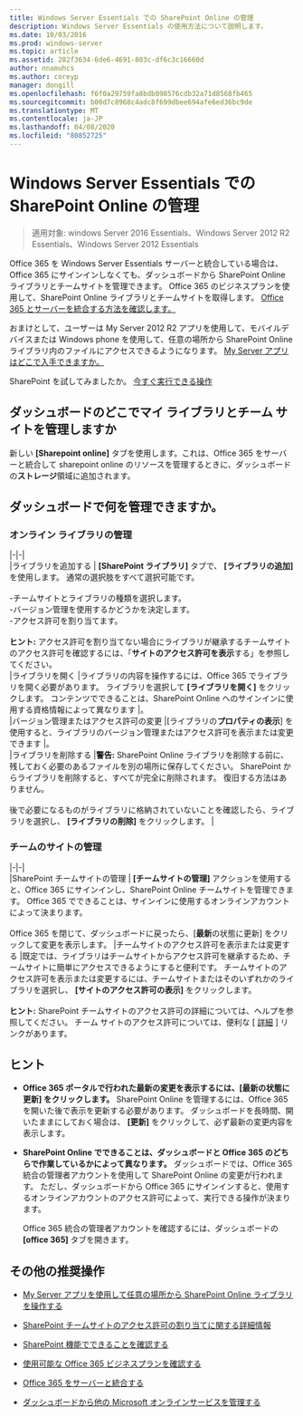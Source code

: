 ```yaml
---
title: Windows Server Essentials での SharePoint Online の管理
description: Windows Server Essentials の使用方法について説明します。
ms.date: 10/03/2016
ms.prod: windows-server
ms.topic: article
ms.assetid: 282f3634-6de6-4691-803c-df6c3c16660d
author: nnamuhcs
ms.author: coreyp
manager: dongill
ms.openlocfilehash: f6f0a29759fa8bdb098576cdb32a71d8568fb465
ms.sourcegitcommit: b00d7c8968c4adc8f699dbee694afe6ed36bc9de
ms.translationtype: MT
ms.contentlocale: ja-JP
ms.lasthandoff: 04/08/2020
ms.locfileid: "80852725"
---
```

# <a name="manage-sharepoint-online-in-windows-server-essentials"></a>Windows Server Essentials での SharePoint Online の管理

>適用対象: windows Server 2016 Essentials、Windows Server 2012 R2 Essentials、Windows Server 2012 Essentials

Office 365 を Windows Server Essentials サーバーと統合している場合は、Office 365 にサインインしなくても、ダッシュボードから SharePoint Online ライブラリとチームサイトを管理できます。 Office 365 のビジネスプランを使用して、SharePoint Online ライブラリとチームサイトを取得します。 [Office 365 とサーバーを統合する方法を確認します。](Manage-Office-365-in-Windows-Server-Essentials.md)  
  
 おまけとして、ユーザーは My Server 2012 R2 アプリを使用して、モバイルデバイスまたは Windows phone を使用して、任意の場所から SharePoint Online ライブラリ内のファイルにアクセスできるようになります。 [My Server アプリはどこで入手できますか。](../use/Use-the-My-Server-App-to-Connect-to-Windows-Server-Essentials.md)  
  
 SharePoint を試してみましたか。 [今すぐ実行できる操作](https://office.microsoft.com/office365-sharepoint-online-enterprise-help/get-started-with-sharepoint-2013-HA102772778.aspx)  
  
## <a name="where-on-the-dashboard-will-i-manage-my-libraries-and-team-sites"></a>ダッシュボードのどこでマイ ライブラリとチーム サイトを管理しますか  
 新しい **[Sharepoint online]** タブを使用します。これは、Office 365 をサーバーと統合して sharepoint online のリソースを管理するときに、ダッシュボードの**ストレージ**領域に追加されます。  

  
## <a name="what-can-i-manage-from-the-dashboard"></a>ダッシュボードで何を管理できますか。  
  
### <a name="manage-your-online-libraries"></a>オンライン ライブラリの管理  
   
|-|-|  
|ライブラリを追加する | **[SharePoint ライブラリ]** タブで、 **[ライブラリの追加]** を使用します。 通常の選択肢をすべて選択可能です。<br /><br /> -チームサイトとライブラリの種類を選択します。<br />-バージョン管理を使用するかどうかを決定します。<br />-アクセス許可を割り当てます。<br /><br /> **ヒント:** アクセス許可を割り当てない場合にライブラリが継承するチームサイトのアクセス許可を確認するには、「**サイトのアクセス許可を表示**する」を参照してください。  
|ライブラリを開く |ライブラリの内容を操作するには、Office 365 でライブラリを開く必要があります。 ライブラリを選択して **[ライブラリを開く]** をクリックします。 コンテンツでできることは、SharePoint Online へのサインインに使用する資格情報によって異なります |。  
|バージョン管理またはアクセス許可の変更 |[ライブラリの**プロパティの表示**] を使用すると、ライブラリのバージョン管理またはアクセス許可を表示または変更できます |。  
|ライブラリを削除する |**警告:** SharePoint Online ライブラリを削除する前に、残しておく必要のあるファイルを別の場所に保存してください。 SharePoint からライブラリを削除すると、すべてが完全に削除されます。 復旧する方法はありません。<br /><br /> 後で必要になるものがライブラリに格納されていないことを確認したら、ライブラリを選択し、 **[ライブラリの削除]** をクリックします。 |  
  
### <a name="manage-your-team-sites"></a>チームのサイトの管理  
 
|-|-|  
|SharePoint チームサイトの管理 | **[チームサイトの管理]** アクションを使用すると、Office 365 にサインインし、SharePoint Online チームサイトを管理できます。 Office 365 でできることは、サインインに使用するオンラインアカウントによって決まります。<br /><br /> Office 365 を閉じて、ダッシュボードに戻ったら、[**最新**の状態に更新] をクリックして変更を表示します。 |チームサイトのアクセス許可を表示または変更する |既定では、ライブラリはチームサイトからアクセス許可を継承するため、チームサイトに簡単にアクセスできるようにすると便利です。 チームサイトのアクセス許可を表示または変更するには、チームサイトまたはそのいずれかのライブラリを選択し、 **[サイトのアクセス許可の表示]** をクリックします。<br /><br /> **ヒント:** SharePoint チームサイトのアクセス許可の詳細については、ヘルプを参照してください。 チーム サイトのアクセス許可については、便利な [ [詳細](https://office.microsoft.com/office365-sharepoint-online-enterprise-help/introduction-control-user-access-with-permissions-HA102771919.aspx?CTT=5&origin=HA102771924) ] リンクがあります。  
  
## <a name="tips"></a>ヒント  
  
-   **Office 365 ポータルで行われた最新の変更を表示するには、[最新の状態に更新] をクリックします。** SharePoint Online を管理するには、Office 365 を開いた後で表示を更新する必要があります。 ダッシュボードを長時間、開いたままにしておく場合は、 **[更新]** をクリックして、必ず最新の変更内容を表示します。  
  
-   **SharePoint Online でできることは、ダッシュボードと Office 365 のどちらで作業しているかによって異なります。** ダッシュボードでは、Office 365 統合の管理者アカウントを使用して SharePoint Online の変更が行われます。 ただし、ダッシュボードから Office 365 にサインインすると、使用するオンラインアカウントのアクセス許可によって、実行できる操作が決まります。  
  
     Office 365 統合の管理者アカウントを確認するには、ダッシュボードの **[office 365]** タブを開きます。  
  
## <a name="other-things-you-might-want-to-do"></a>その他の推奨操作  
  
-   [My Server アプリを使用して任意の場所から SharePoint Online ライブラリを操作する](../use/Use-the-My-Server-App-to-Connect-to-Windows-Server-Essentials.md)  
  
-   [SharePoint チームサイトのアクセス許可の割り当てに関する詳細情報](https://office.microsoft.com/office365-sharepoint-online-enterprise-help/introduction-control-user-access-with-permissions-HA102771919.aspx?CTT=5&origin=HA102771924)  
  
-   [SharePoint 機能でできることを確認する](https://office.microsoft.com/office365-sharepoint-online-enterprise-help/get-started-with-sharepoint-2013-HA102772778.aspx)  
  
-   [使用可能な Office 365 ビジネスプランを確認する](https://office.microsoft.com/business/compare-office-365-for-business-plans-FX102918419.aspx?CR_CC=200061904&WT.srch=1&WT.mc_ID=PS_bing_O365Comm_what-is-office-365-for_Text)  
  
-   [Office 365 をサーバーと統合する](Manage-Office-365-in-Windows-Server-Essentials.md)  
  
-   [ダッシュボードから他の Microsoft オンラインサービスを管理する](Manage-Microsoft-Online-Services-in-Windows-Server-Essentials.md)
